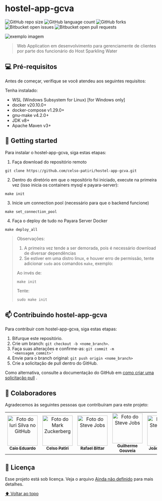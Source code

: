 # hostel-app-gcva

<!---Esses são exemplos. Veja https://shields.io para outras pessoas ou para personalizar este conjunto de escudos. Você pode querer incluir dependências, status do projeto e informações de licença aqui--->

![GitHub repo size](https://img.shields.io/github/repo-size/iuricode/README-template?style=for-the-badge)
![GitHub language count](https://img.shields.io/github/languages/count/iuricode/README-template?style=for-the-badge)
![GitHub forks](https://img.shields.io/github/forks/iuricode/README-template?style=for-the-badge)
![Bitbucket open issues](https://img.shields.io/bitbucket/issues/iuricode/README-template?style=for-the-badge)
![Bitbucket open pull requests](https://img.shields.io/bitbucket/pr-raw/iuricode/README-template?style=for-the-badge)

<img src="https://s.tmimgcdn.com/scr/1200x750/57600/hostel-modelo-de-site-html5-de-varias-paginas-de-viagens_57677-2-original.jpg" alt="exemplo imagem">

> Web Application em desenvolvimento para gerenciamente de clientes por parte dos funcionário do Host Sparkling Water


## 💻 Pré-requisitos

Antes de começar, verifique se você atendeu aos seguintes requisitos:
<!---Estes são apenas requisitos de exemplo. Adicionar, duplicar ou remover conforme necessário--->
Tenha instalado:
* WSL (Windows Subsystem for Linux) [for Windows only]
* docker v20.10.0+
* docker-compose v1.29.0+
* gnu-make v4.2.0+
* JDK v8+
* Apache Maven v3+

## 🚀 Getting started

Para instalar o hostel-app-gcva, siga estas etapas:

1. Faça download do repositório remoto
```
git clone https://github.com/celso-patiri/hostel-app-gcva.git
```
2. Dentro do diretório em que o repositório foi iniciado, execute na primeira vez (isso inicia os containers mysql e payara-server):
```
make init
```
3. Inicie um connection pool (necessário para que o backend funcione)
```
make set_connection_pool
```
4. Faça o deploy de tudo no Payara Server Docker
```
make deploy_all
```

> Observações: 
> 1. A primeira vez tende a ser demorada, pois é necessário download de diversar dependências
> 2. Se estiver em uma distro linux, e houver erro de permissão, tente adicionar `sudo` aos comandos `make`, exemplo:
> 
> Ao invés de:
> 
> `make init`
> 
> Tente: 
> 
> `sudo make init`

## 📫 Contribuindo hostel-app-gcva

<!---Se o seu README for longo ou se você tiver algum processo ou etapas específicas que deseja que os contribuidores sigam, considere a criação de um arquivo CONTRIBUTING.md separado--->
Para contribuir com hostel-app-gcva, siga estas etapas:

1. Bifurque este repositório.
2. Crie um branch: `git checkout -b <nome_branch>`.
3. Faça suas alterações e confirme-as: `git commit -m '<mensagem_commit>'`
4. Envie para o branch original: `git push origin <nome_branch>`
5. Crie a solicitação de pull dentro do GitHub.

Como alternativa, consulte a documentação do GitHub
em [como criar uma solicitação pull](https://help.github.com/en/github/collaborating-with-issues-and-pull-requests/creating-a-pull-request)
.

## 🤝 Colaboradores

Agradecemos às seguintes pessoas que contribuíram para este projeto:

<table>
  <tr>
    <td align="center">
      <a href="#">
        <img width=100 src="https://avatars.githubusercontent.com/u/87735654?v=4" width="100px;" alt="Foto do Iuri Silva no GitHub"/><br>
        <sub>
          <b>Caio Eduardo</b>
        </sub>
      </a>
    </td>
    <td align="center">
      <a href="#">
        <img width=100 src="https://avatars.githubusercontent.com/u/56320155?v=4" width="100px;" alt="Foto do Mark Zuckerberg"/><br>
        <sub>
          <b>Celso Patiri</b>
        </sub>
      </a>
    </td>
    <td align="center">
      <a href="#">
        <img width=100 src="https://avatars.githubusercontent.com/u/94006884?v=4" width="100px;" alt="Foto do Steve Jobs"/><br>
        <sub>
          <b>Rafael Bittar</b>
        </sub>
      </a>
    </td>
    <td align="center">
          <a href="#">
            <img width=100 src="https://avatars.githubusercontent.com/u/81968354?v=4" width="100px;" alt="Foto do Steve Jobs"/><br>
            <sub>
              <b>Guilherme Gouveia</b>
            </sub>
          </a>
        </td>
    <td align="center">
          <a href="#">
            <img width=100 src="https://avatars.githubusercontent.com/u/61283617?v=4" alt="Foto do Steve Jobs"/><br>
            <sub>
              <b>João Fonseca</b>
            </sub>
          </a>
        </td>
    <td align="center">
          <a href="#">
            <img width=100 src="https://avatars.githubusercontent.com/u/58240821?v=4" width="100px;" alt="Foto do Steve Jobs"/><br>
            <sub>
              <b>Gabriel Pereira</b>
            </sub>
          </a>
        </td>
  </tr>
</table>

## 📝 Licença

Esse projeto está sob licença. Veja o arquivo [Ainda não definido](LICENSE.md) para mais detalhes.

[⬆ Voltar ao topo](#nome-do-projeto)<br>
